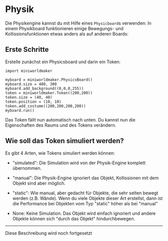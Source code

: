 Physik
======

Die Physikengine kannst du mit Hilfe eines `Physicboard`s verwenden: In einem Physikboard funktionieren einige Bewegungs- und Kollissionsfunktionen etwas anders als auf anderen Boards:

## Erste Schritte

Erstelle zunächst ein Physicsboard und darin ein Token:

```
import miniworldmaker

myboard = miniworldmaker.PhysicsBoard()
myboard.size = 400, 300
myboard.add_background((0,0,0,255))
token = miniworldmaker.Token((200,200))
token.size = (40, 40)
token.position = (10, 10)
token.add_costume((200,200,200,200))
myboard.run()
```

Das Token fällt nun automatisch nach unten. Du kannst nun die Eigenschaften des Raums und des Tokens verändern.

## Wie soll das Token simuliert werden?

Es gibt 4 Arten, wie Tokens simuliert werden können:

  * "simulated": Die Simulation wird von der Physik-Engine komplett übernommen.

  * "manual": Die Physik-Engine ignoriert das Objekt, Kollissionen mit dem Objekt sind aber möglich.

  * "static": Wie manual, aber gedacht für Objekte, die sehr selten bewegt werden (z.B. Wände). Wenn du viele Objekte dieser Art erstellst, dann ist die Performance bei Objekten vom Typ "static" höher als bei "manual"

  * None: Keine Simulation. Das Objekt wird einfach ignoriert und andere Objekte können sich "durch das Objekt" hindurchbewegen.

---
Diese Beschreibung wird noch fortgesetzt